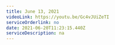 ```yaml
---
title: June 13, 2021
videoLink: https://youtu.be/Gc4vJUiZeTI
serviceOrderlink: no
date: 2021-06-20T11:23:15.440Z
serviceDescription: na
---
```

